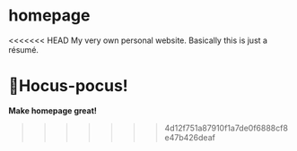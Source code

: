 # homepage
<<<<<<< HEAD
My very own personal website. Basically this is just a résumé.

🧙Hocus-pocus!
=======
**Make homepage great!**
>>>>>>> 4d12f751a87910f1a7de0f6888cf8e47b426deaf
